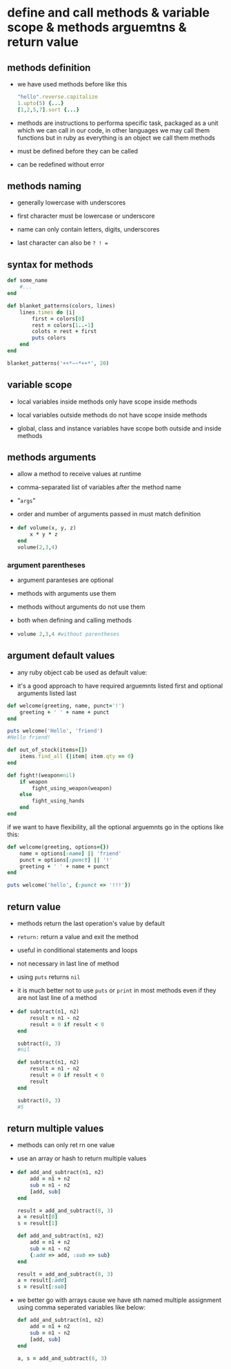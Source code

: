 # define and call methods & variable scope & methods arguemtns & return value

## methods definition

- we have used methods before like this
  
  ```ruby
  "hello".reverse.capitalize
  1.upto(5) {...}
  [1,2,5,7].sort {...}
  ```

- methods are instructions to performa specific task, packaged as a unit which we can call in our code, in other languages we may call them functions but in ruby as everything is an object we call them methods

- must be defined before they can be called

- can be redefined without error

## methods naming

- generally lowercase with underscores

- first character must be lowercase or underscore

- name can only contain letters, digits, underscores

- last character can also be `? ! =`

## syntax for methods

```ruby
def some_name
    #...
end 

def blanket_patterns(colors, lines)
    lines.times do |i|
        first = colors[0]
        rest = colors[1..-1]
        colots = rest + first
        puts colors
    end
end

blanket_patterns('++*~~*++*', 20)
```

## variable scope

- local variables inside methods only have scope inside methods

- local variables outside methods do not have scope inside methods

- global, class and instance variables have scope both outside and inside methods

## methods arguments

- allow a method to receive values at runtime

- comma-separated list of variables after the method name

- "`args`"

- order and number of arguments passed in must match definition

- ```ruby
  def volume(x, y, z)
      x * y * z
  end
  volume(2,3,4)
  ```

### argument parentheses

- argument paranteses are optional

- methods with arguments use them

- methods without arguments do not use them

- both when defining and calling methods

- ```ruby
  volume 2,3,4 #without parentheses
  ```

## argument default values

- any ruby object cab be used as default value:

- it's a good approach to have required arguemnts listed first and optional arguments listed last

```ruby
def welcome(greeting, name, punct='!')
    greeting + ' ' + name + punct
end

puts welcome('Hello', 'friend')
#Hello friend!
```

```ruby
def out_of_stock(items=[])
    items.find_all {|item| item.qty == 0}
end
```

```ruby
def fight!(weapon=nil)
    if weapon
        fight_using_weapon(weapon)
    else
        fight_using_hands
    end
end
```

if we want to have flexibility, all the optional arguemnts go in the options like this:

```ruby
def welcome(greeting, options={})
    name = options[:name] || 'friend'
    punct = options[:punct] || '!'
    greeting + ' ' + name + punct
end

puts welcome('hello', {:punct => '!!!'})
```

## return value

- methods return the last operation's value by default

- `return:` return a value and exit the method

- useful in conditional statements and loops

- not necessary in last line of method

- using `puts` returns `nil`

- it is much better not to use `puts` or `print` in most methods even if they are not last line of a method

- ```ruby
  def subtract(n1, n2)
      result = n1 - n2
      result = 0 if result < 0
  end
  
  subtract(8, 3)
  #nil
  
  def subtract(n1, n2)
      result = n1 - n2
      result = 0 if result < 0
      result
  end
  
  subtract(8, 3)
  #5
  ```

## return multiple values

- methods can only ret rn one value

- use an array or hash to return multiple values

- ```ruby
  def add_and_subtract(n1, n2)
      add = n1 + n2
      sub = n1 - n2
      [add, sub]
  end
  
  result = add_and_subtract(8, 3)
  a = result[0]
  s = result[1]
  ```
  
  ```ruby
  def add_and_subtract(n1, n2)
      add = n1 + n2
      sub = n1 - n2
      {:add => add, :sub => sub}
  end
  
  result = add_and_subtract(8, 3)
  a = result[:add]
  s = result[:sub]
  ```

- we better go with arrays cause we have sth named multiple assignment using comma seperated variables like below:
  
  ```ruby
  def add_and_subtract(n1, n2)
      add = n1 + n2
      sub = n1 - n2
      [add, sub]
  end
  
  a, s = add_and_subtract(8, 3)
  ```

